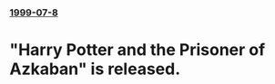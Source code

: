 ### [1999-07-8](/news/1999/07/8/index.md)

#  "Harry Potter and the Prisoner of Azkaban" is released.




